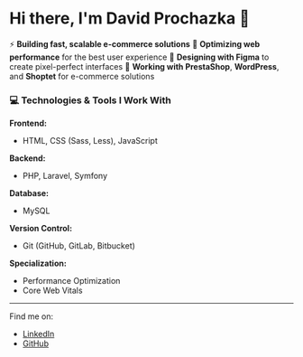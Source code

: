 # Hi there, I'm David Prochazka 👋

⚡ **Building fast, scalable e-commerce solutions**
🚀 **Optimizing web performance** for the best user experience
🎨 **Designing with Figma** to create pixel-perfect interfaces
🛒 **Working with PrestaShop**, **WordPress**, and **Shoptet** for e-commerce solutions

### 💻 Technologies & Tools I Work With

**Frontend:**
- HTML, CSS (Sass, Less), JavaScript

**Backend:**
- PHP, Laravel, Symfony

**Database:**
- MySQL

**Version Control:**
- Git (GitHub, GitLab, Bitbucket)

**Specialization:**
- Performance Optimization
- Core Web Vitals

---

Find me on:
- [LinkedIn](https://www.linkedin.com/in/daprochazka/)
- [GitHub](https://github.com/daprochazka)
